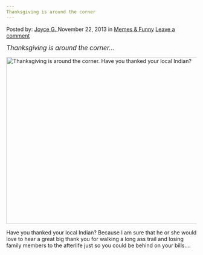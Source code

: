 ```yaml
---
Thanksgiving is around the corner
---
```

<article class="post-listing post-1678 post type-post status-publish format-standard has-post-thumbnail hentry category-memes tag-funny tag-indian tag-meme tag-thanksgiving">
    <div class="post-inner">
    <p class="post-meta">
    <span>Posted by: <a href="https://www.deepdotweb.com/author/joyceg/" title="">Joyce G. </a></span>
    <span>November 22, 2013</span>
    <span>in <a href="https://www.deepdotweb.com/category/memes/" rel="category tag">Memes &amp; Funny</a></span>
    <span><a href="https://www.deepdotweb.com/2013/11/22/thanksgiving-is-around-the-corner/#respond">Leave a comment</a></span>
    </p>
    <div class="clear"></div>
    <div class="entry">
    <p><big><em>Thanksgiving is around the corner&#8230;</em></big></p>
    <p><a href="http://www.deepdotweb.com/wp-content/uploads/2013/11/funny-pictures-jesus.jpg"><img class="aligncenter size-full wp-image-1661" alt="Thanksgiving is around the corner. Have you thanked your local Indian?" src="https://www.deepdotweb.com/wp-content/uploads/2013/11/funny-pictures-jesus.jpg" width="530" height="441" srcset="https://www.deepdotweb.com/wp-content/uploads/2013/11/funny-pictures-jesus.jpg 530w, https://www.deepdotweb.com/wp-content/uploads/2013/11/funny-pictures-jesus-300x250.jpg 300w" sizes="(max-width: 530px) 100vw, 530px"/></a></p>
    <p>Have you thanked your local Indian? Because I am sure that he or she would love to hear a great big thank you for walking a long ass trail and losing family members to the afterlife just so you could be behind on your bills&#8230;.</p>
    </div>
    <span style="display:none"><a href="https://www.deepdotweb.com/tag/funny/" rel="tag">funny</a> <a href="https://www.deepdotweb.com/tag/indian/" rel="tag">indian</a> <a href="https://www.deepdotweb.com/tag/meme/" rel="tag">meme</a> <a href="https://www.deepdotweb.com/tag/thanksgiving/" rel="tag">thanksgiving</a></span> <span style="display:none" class="updated">2013-11-22</span>
    <div style="display:none" class="vcard author" itemprop="author" itemscope itemtype="http://schema.org/Person"><strong class="fn" itemprop="name"><a href="https://www.deepdotweb.com/author/joyceg/" title="Posts by Joyce G." rel="author">Joyce G.</a></strong></div>
    </div>
</article>

